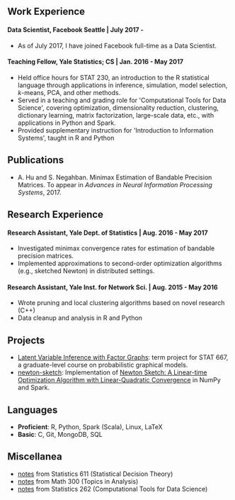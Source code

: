## Work Experience
#### **Data Scientist, Facebook Seattle** | July 2017 - 
* As of July 2017, I have joined Facebook full-time as a Data Scientist.

#### **Teaching Fellow, Yale Statistics; CS** | Jan. 2016 - May 2017
* Held office hours for STAT 230, an introduction to the R statistical language
  through applications in inference, simulation, model selection, $k$-means,
  PCA, and other methods.
* Served in a teaching and grading role for 'Computational Tools for Data
  Science', covering optimization, dimensionality reduction, clustering,
  dictionary learning, matrix factorization, large-scale data, etc., with
  applications in Python and Spark.
* Provided supplementary instruction for 'Introduction to Information Systems',
  taught in R and Python 

## Publications
* A. Hu and S. Negahban.  Minimax Estimation of Bandable Precision Matrices.
  To appear in _Advances in Neural Information Processing Systems_, 2017.

## Research Experience
#### **Research Assistant, Yale Dept. of Statistics** | Aug. 2016 - May 2017
* Investigated minimax convergence rates for estimation of bandable precision
  matrices.
* Implemented approximations to second-order optimization algorithms (e.g.,
  sketched Newton) in distributed settings.

#### **Research Assistant, Yale Inst. for Network Sci.** | Aug. 2015 - May 2016
* Wrote pruning and local clustering algorithms based on novel research (C++)
* Data cleanup and analysis in R and Python 

## Projects
* [Latent Variable Inference with Factor Graphs](pdfs/LatentVariableInferenceWithFactorGraphs.pdf):
  term project for STAT 667, a graduate-level course on probabilistic graphical
  models.  
* [newton-sketch](https://github.com/huisaddison/newton-sketch): Implementation of [Newton Sketch: A Linear-time Optimization Algorithm with Linear-Quadratic Convergence](https://arxiv.org/abs/1505.02250)
  in NumPy and Spark.
  

## Languages
* **Proficient**: R, Python, Spark (Scala), Linux, LaTeX
* **Basic**: C, Git, MongoDB, SQL

## Miscellanea
* [notes](pdfs/STAT611Notes.pdf) from Statistics 611 (Statistical Decision Theory)
* [notes](classnotes/math300.html) from Math 300 (Topics in Analysis)
* [notes](pdfs/STAT262Notes.pdf) from Statistics 262 (Computational Tools for
  Data Science)
